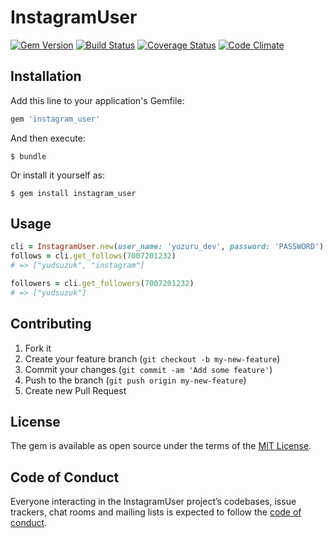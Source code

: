 # InstagramUser

[![Gem Version](https://img.shields.io/gem/v/instagram_user.svg?style=flat)](http://badge.fury.io/rb/instagram_user)
[![Build Status](https://img.shields.io/travis/YuzuruS/instagram_user.svg?style=flat)](https://travis-ci.org/YuzuruS/instagram_user)
[![Coverage Status](https://img.shields.io/coveralls/YuzuruS/instagram_user.svg?style=flat)](https://coveralls.io/r/YuzuruS/instagram_user?branch=master)
[![Code Climate](https://img.shields.io/codeclimate/github/YuzuruS/instagram_user.svg?style=flat)](https://codeclimate.com/github/YuzuruS/instagram_user)

## Installation

Add this line to your application's Gemfile:

```ruby
gem 'instagram_user'
```

And then execute:

    $ bundle

Or install it yourself as:

    $ gem install instagram_user

## Usage

```ruby
cli = InstagramUser.new(user_name: 'yuzuru_dev', password: 'PASSWORD')
follows = cli.get_follows(7007201232)
# => ["yudsuzuk", "instagram"]

followers = cli.get_followers(7007201232)
# => ["yudsuzuk"]
```

## Contributing

1. Fork it
2. Create your feature branch (`git checkout -b my-new-feature`)
3. Commit your changes (`git commit -am 'Add some feature'`)
4. Push to the branch (`git push origin my-new-feature`)
5. Create new Pull Request

## License

The gem is available as open source under the terms of the [MIT License](http://opensource.org/licenses/MIT).

## Code of Conduct

Everyone interacting in the InstagramUser project’s codebases, issue trackers, chat rooms and mailing lists is expected to follow the [code of conduct](https://github.com/YuzuruS/instagram_user/blob/master/CODE_OF_CONDUCT.md).

